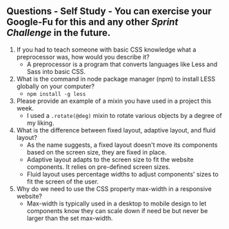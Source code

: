 ## Questions - Self Study - You can exercise your Google-Fu for this and any other _Sprint Challenge_ in the future.

1. If you had to teach someone with basic CSS knowledge what a preprocessor was, how would you describe it?
    * A preprocessor is a program that converts languages like Less and Sass into basic CSS.
2. What is the command in node package manager (npm) to install LESS globally on your computer?
    * `npm install -g less`
3. Please provide an example of a mixin you have used in a project this week.
    * I used a `.rotate(@deg)` mixin to rotate various objects by a degree of my liking.  
4. What is the difference between fixed layout, adaptive layout, and fluid layout?
    * As the name suggests, a fixed layout doesn't move its components based on the screen size, they are fixed in place. 
    * Adaptive layout adapts to the screen size to fit the website components. It relies on pre-defined screen sizes.
    * Fluid layout uses percentage widths to adjust components' sizes to fit the screen of the user. 
5. Why do we need to use the CSS property max-width in a responsive website?
    * Max-width is typically used in a desktop to mobile design to let components know they can scale down if need be but never be larger than the set max-width. 